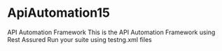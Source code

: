 # ApiAutomation15
API Automation Framework
This is the API Automation Framework using Rest Assured
Run your suite using testng.xml files
